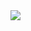 <img src="https://www.alamyimages.fr/le-service-alimentaire-image180187866.html?imageid=B1251F5E-6AFD-47EA-8A53-BFB4B9BBB8AD&p=394937&pn=2&searchId=be03631c987a1a2eaedf68dac49a5773&searchtype=0" width="auto">
